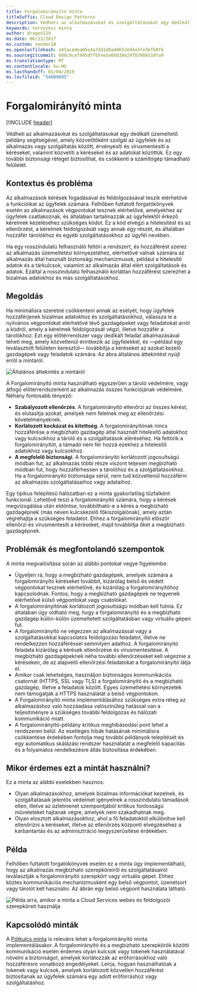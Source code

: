 ```yaml
---
title: Forgalomirányító minta
titleSuffix: Cloud Design Patterns
description: Védheti az alkalmazásokat és szolgáltatásokat egy dedikált üzemeltető példány segítségével, amely közvetítőként szolgál az ügyfelek és az alkalmazás vagy szolgáltatás között, érvényesíti és vírusmentesíti a kéréseket, valamint közvetíti a kéréseket és az adatokat közöttük.
keywords: tervezési minta
author: dragon119
ms.date: 06/23/2017
ms.custom: seodec18
ms.openlocfilehash: a45ace8ea05e4a7dd1d8a48653e94a5fe5bfb0f6
ms.sourcegitcommit: 680c9cef945dff6fee5e66b38e24f07804510fa9
ms.translationtype: MT
ms.contentlocale: hu-HU
ms.lasthandoff: 01/04/2019
ms.locfileid: "54009695"
---
```

# <a name="gatekeeper-pattern"></a>Forgalomirányító minta

[!INCLUDE [header](../_includes/header.md)]

Védheti az alkalmazásokat és szolgáltatásokat egy dedikált üzemeltető példány segítségével, amely közvetítőként szolgál az ügyfelek és az alkalmazás vagy szolgáltatás között, érvényesíti és vírusmentesíti a kéréseket, valamint közvetíti a kéréseket és az adatokat közöttük. Ez egy további biztonsági réteget biztosíthat, és csökkenti a számítógép támadható felületét.

## <a name="context-and-problem"></a>Kontextus és probléma

Az alkalmazások kérések fogadásával és feldolgozásával teszik elérhetővé a funkcióikat az ügyfelek számára. Felhőben futtatott forgatókönyvek esetén az alkalmazások végpontokat tesznek elérhetővé, amelyekhez az ügyfelek csatlakoznak, és általában tartalmazzák az ügyfelektől érkező kérelmek kezeléséhez szükséges kódot. Ez a kód elvégzi a hitelesítést és az ellenőrzést, a kérelmek feldolgozását vagy annak egy részét, és általában hozzáfér tárolókhoz és egyéb szolgáltatásokhoz az ügyfél nevében.

Ha egy rosszindulatú felhasználó feltöri a rendszert, és hozzáférést szerez az alkalmazás üzemeltetési környezetéhez, elérhetővé válnak számára az alkalmazás által használt biztonsági mechanizmusok, például a hitelesítő adatok és a tárkulcsok, valamint az alkalmazás által elért szolgáltatások és adatok. Ezáltal a rosszindulatú felhasználó korlátlan hozzáférést szerezhet a bizalmas adatokhoz és más szolgáltatásokhoz.

## <a name="solution"></a>Megoldás

Ha minimálisra szeretné csökkenteni annak az esélyét, hogy ügyfelek hozzáférjenek bizalmas adatokhoz és szolgáltatásokhoz, válassza le a nyilvános végpontokat elérhetővé tévő gazdagépeket vagy feladatokat arról a kódról, amely a kérelmek feldolgozását végzi, illetve hozzáfér a tárolókhoz. Ezt egy előtérrendszer vagy dedikált feladat alkalmazásával teheti meg, amely közvetlenül érintkezik az ügyfelekkel, és &mdash;például egy leválasztott felületen keresztül&mdash; továbbítja a kéréseket az azokat kezelő gazdagépek vagy feladatok számára. Az ábra általános áttekintést nyújt erről a mintáról.

![Általános áttekintés a mintáról](./_images/gatekeeper-diagram.png)

A Forgalomirányító minta használható egyszerűen a tároló védelmére, vagy átfogó előtérrendszerként az alkalmazás összes funkciójának védelmére. Néhány fontosabb tényező:

- **Szabályozott ellenőrzés**. A forgalomirányító ellenőrzi az összes kérést, és elutasítja azokat, amelyek nem felelnek meg az ellenőrzési követelményeknek.
- **Korlátozott kockázat és kitettség**. A forgalomirányítónak nincs hozzáférése a megbízható gazdagép által használt hitelesítő adatokhoz vagy kulcsokhoz a tároló és a szolgáltatások eléréséhez. Ha feltörik a forgalomirányítót, a támadó nem fér hozzá ezekhez a hitelesítő adatokhoz vagy kulcsokhoz.
- **A megfelelő biztonsági**. A forgalomirányító korlátozott jogosultságú módban fut, az alkalmazás többi része viszont teljesen megbízható módban fut, hogy hozzáférhessen a tárolóhoz és a szolgáltatásokhoz. Ha a forgalomirányító biztonsága sérül, nem tud közvetlenül hozzáférni az alkalmazás szolgáltatásaihoz vagy adataihoz.

Egy tipikus felépítésű hálózatban ez a minta gyakorlatilag tűzfalként funkcionál. Lehetővé teszi a forgalomirányító számára, hogy a kérések megvizsgálása után eldöntse, továbbítható-e a kérés a megbízható gazdagépnek (más néven kulcskezelő főkiszolgálónak), amely aztán végrehajtja a szükséges feladatot. Ehhez a forgalomirányító először ellenőrzi és vírusmentesíti a kéréseket, majd továbbítja őket a megbízható gazdagépnek.

## <a name="issues-and-considerations"></a>Problémák és megfontolandó szempontok

A minta megvalósítása során az alábbi pontokat vegye figyelembe:

- Ügyeljen rá, hogy a megbízható gazdagépek, amelyek számára a forgalomirányító kéréseket továbbít, kizárólag belső és védett végpontokat tesznek elérhetővé, és kizárólag a forgalomirányítóhoz kapcsolódnak. Fontos, hogy a megbízható gazdagépek ne tegyenek elérhetővé külső végpontokat vagy csatolókat.
- A forgalomirányítónak korlátozott jogosultságú módban kell futnia. Ez általában úgy oldható meg, hogy a forgalomirányító és a megbízható gazdagép külön-külön üzemeltetett szolgáltatásban vagy virtuális gépen fut.
- A forgalomirányító ne végezzen az alkalmazással vagy a szolgáltatásokkal kapcsolatos feldolgozási feladatot, illetve ne rendelkezzen hozzáféréssel semmilyen adathoz. A forgalomirányító feladata kizárólag a kérések ellenőrzése és vírusmentesítése. A megbízható gazdagépeknek néha további ellenőrzéseket kell végeznie a kéréseken, de az alapvető ellenőrzési feladatokat a forgalomirányító látja el.
- Amikor csak lehetséges, használjon biztonságos kommunikációs csatornát (HTTPS, SSL vagy TLS) a forgalomirányító és a megbízható gazdagép, illetve a feladatok között. Egyes üzemeltetési környezetek nem támogatják a HTTPS használatát a belső végpontokon.
- A Forgalomirányító minta implementálásához szükséges extra réteg az alkalmazáshoz való hozzáadása valószínűleg hatással van a teljesítményre a szükséges további feldolgozás és hálózati kommunikáció miatt.
- A forgalomirányító-példány kritikus meghibásodási pont lehet a rendszeren belül. Az esetleges hibák hatásának minimálisra csökkentése érdekében fontolja meg további példányok telepítését és egy automatikus skálázási rendszer használatát a megfelelő kapacitás és a folyamatos rendelkezésre állás biztosítása érdekében.

## <a name="when-to-use-this-pattern"></a>Mikor érdemes ezt a mintát használni?

Ez a minta az alábbi esetekben hasznos:

- Olyan alkalmazásokhoz, amelyek bizalmas információkat kezelnek, és szolgáltatásaik jelentős védelmet igényelnek a rosszindulatú támadások ellen, illetve az üzletmenet szempontjából kritikus fontosságú műveleteket hajtanak végre, amelyek nem szakadhatnak meg.
- Olyan elosztott alkalmazásokhoz, ahol a fő feladatoktól elkülönítve kell ellenőrizni a kéréseket, illetve az ellenőrzés központi elvégzéséhez a karbantartás és az adminisztráció leegyszerűsítése érdekében.

## <a name="example"></a>Példa

Felhőben futtatott forgatókönyvek esetén ez a minta úgy implementálható, hogy az alkalmazás megbízható szerepköreiről és szolgáltatásairól leválasztják a forgalomirányító szerepkört vagy virtuális gépet. Ehhez köztes kommunikációs mechanizmusként egy belső végpontot, üzenetsort vagy tárolót kell használni. Az ábrán egy belső végpont használata látható.

![Példa arra, amikor a minta a Cloud Services webes és feldolgozói szerepköreit használja](./_images/gatekeeper-endpoint.png)

## <a name="related-patterns"></a>Kapcsolódó minták

A [Pótkulcs minta](./valet-key.md) is releváns lehet a forgalomirányító minta implementálásakor. A forgalomirányító és a megbízható szerepkörök közötti kommunikáció esetén érdemes olyan kulcsok vagy tokenek használatával növelni a biztonságot, amelyek korlátozzák az erőforrásokhoz való hozzáférésre vonatkozó engedélyeket. Leírja, hogyan használhatóak a tokenek vagy kulcsok, amelyek korlátozott közvetlen hozzáférést biztosítanak az ügyfelek számára egy adott erőforráshoz vagy szolgáltatáshoz.
